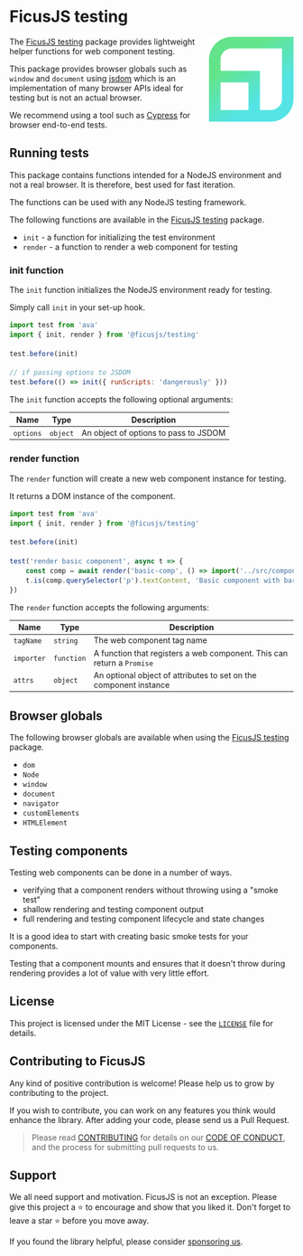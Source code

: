 # FicusJS testing

<img src="img/ficus-icon-optimised.svg" alt="FicusJS" width="150" align="right">

The [FicusJS testing](https://www.npmjs.com/package/@ficusjs/testing) package provides lightweight helper functions for web component testing.

This package provides browser globals such as `window` and `document` using [jsdom](https://www.npmjs.com/package/jsdom) which is an implementation of many browser APIs ideal for testing but is not an actual browser.

We recommend using a tool such as [Cypress](https://www.cypress.io/) for browser end-to-end tests.

## Running tests

This package contains functions intended for a NodeJS environment and not a real browser. It is therefore, best used for fast iteration.

The functions can be used with any NodeJS testing framework.

The following functions are available in the [FicusJS testing](https://www.npmjs.com/package/@ficusjs/testing) package.

- `init` - a function for initializing the test environment
- `render` - a function to render a web component for testing

### init function

The `init` function initializes the NodeJS environment ready for testing.

Simply call `init` in your set-up hook.

```js
import test from 'ava'
import { init, render } from '@ficusjs/testing'

test.before(init)

// if passing options to JSDOM
test.before(() => init({ runScripts: 'dangerously' }))
```

The `init` function accepts the following optional arguments:

| Name       | Type     | Description                           |
|------------|----------|---------------------------------------|
| `options`  | `object` | An object of options to pass to JSDOM |

### render function

The `render` function will create a new web component instance for testing.

It returns a DOM instance of the component.

```js
import test from 'ava'
import { init, render } from '@ficusjs/testing'

test.before(init)

test('render basic component', async t => {
    const comp = await render('basic-comp', () => import('../src/component.mjs'), { foo: 'bar' })
    t.is(comp.querySelector('p').textContent, 'Basic component with bar')
})
```

The `render` function accepts the following arguments:

| Name       | Type       | Description                                                            |
|------------|------------|------------------------------------------------------------------------|
| `tagName`  | `string`   | The web component tag name                                             |
| `importer` | `function` | A function that registers a web component. This can return a `Promise` |
| `attrs`    | `object`   | An optional object of attributes to set on the component instance      |

## Browser globals

The following browser globals are available when using the [FicusJS testing](https://www.npmjs.com/package/@ficusjs/testing) package.

- `dom`
- `Node`
- `window`
- `document`
- `navigator`
- `customElements`
- `HTMLElement`

## Testing components

Testing web components can be done in a number of ways.

- verifying that a component renders without throwing using a "smoke test"
- shallow rendering and testing component output
- full rendering and testing component lifecycle and state changes

It is a good idea to start with creating basic smoke tests for your components.

Testing that a component mounts and ensures that it doesn't throw during rendering provides a lot of value with very little effort.

## License

This project is licensed under the MIT License - see the [`LICENSE`](LICENSE) file for details.

## Contributing to FicusJS

Any kind of positive contribution is welcome! Please help us to grow by contributing to the project.

If you wish to contribute, you can work on any features you think would enhance the library. After adding your code, please send us a Pull Request.

> Please read [CONTRIBUTING](CONTRIBUTING.md) for details on our [CODE OF CONDUCT](CODE_OF_CONDUCT.md), and the process for submitting pull requests to us.

## Support

We all need support and motivation. FicusJS is not an exception. Please give this project a ⭐️ to encourage and show that you liked it. Don't forget to leave a star ⭐️ before you move away.

If you found the library helpful, please consider [sponsoring us](https://github.com/sponsors/ficusjs).
